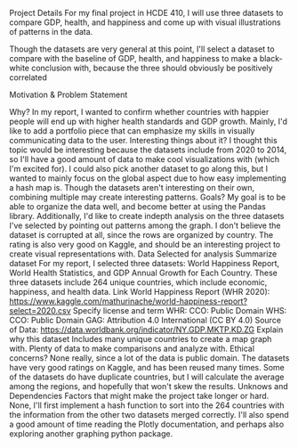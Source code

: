 Project Details
For my final project in HCDE 410, I will use three datasets to compare GDP, health, and happiness and come up with visual illustrations of patterns in the data.

Though the datasets are very general at this point, I'll select a dataset to compare with the baseline of GDP, health, and happiness to make a black-white conclusion with, because the three should obviously be positively correlated

Motivation & Problem Statement

Why? In my report, I wanted to confirm whether countries with happier people will end up with higher health standards and GDP growth. Mainly, I'd like to add a portfolio piece that can emphasize my skills in visually communicating data to the user.
Interesting things about it? I thought this topic would be interesting because the datasets include from 2020 to 2014, so I'll have a good amount of data to make cool visualizations with (which I'm excited for). I could also pick another dataset to go along this, but I wanted to mainly focus on the global aspect due to how easy implementing a hash map is. Though the datasets aren't interesting on their own, combining multiple may create interesting patterns.
Goals? My goal is to be able to organize the data well, and become better at using the Pandas library. Additionally, I'd like to create indepth analysis on the three datasets I've selected by pointing out patterns among the graph. I don't believe the dataset is corrupted at all, since the rows are organized by country. The rating is also very good on Kaggle, and should be an interesting project to create visual representations with. Data Selected for analysis
Summarize dataset For my report, I selected three datasets: World Happiness Report, World Health Statistics, and GDP Annual Growth for Each Country. These three datasets include 264 unique countries, which include economic, happiness, and health data.
Link World Happiness Report (WHR 2020): https://www.kaggle.com/mathurinache/world-happiness-report?select=2020.csv
Specify license and term WHR: CCO: Public Domain WHS: CCO: Public Domain GAG: Attribution 4.0 International (CC BY 4.0) Source of Data: https://data.worldbank.org/indicator/NY.GDP.MKTP.KD.ZG
Explain why this dataset Includes many unique countries to create a map graph with. Plenty of data to make comparisons and analyze with.
Ethical concerns? None really, since a lot of the data is public domain. The datasets have very good ratings on Kaggle, and has been reused many times. Some of the datasets do have duplicate countries, but I will calculate the average among the regions, and hopefully that won't skew the results. Unknows and Dependencies
Factors that might make the project take longer or hard. None, I'll first implement a hash function to sort into the 264 countries with the information from the other two datasets merged correctly. I'll also spend a good amount of time reading the Plotly documentation, and perhaps also exploring another graphing python package.